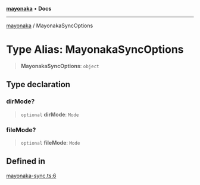 [**mayonaka**](README.md) • **Docs**

***

[mayonaka](README.md) / MayonakaSyncOptions

# Type Alias: MayonakaSyncOptions

> **MayonakaSyncOptions**: `object`

## Type declaration

### dirMode?

> `optional` **dirMode**: `Mode`

### fileMode?

> `optional` **fileMode**: `Mode`

## Defined in

[mayonaka-sync.ts:6](https://github.com/ragrag/mayonaka/blob/c788b6d4c70dc8aa789cfccae1992741260b54a3/src/mayonaka-sync.ts#L6)
